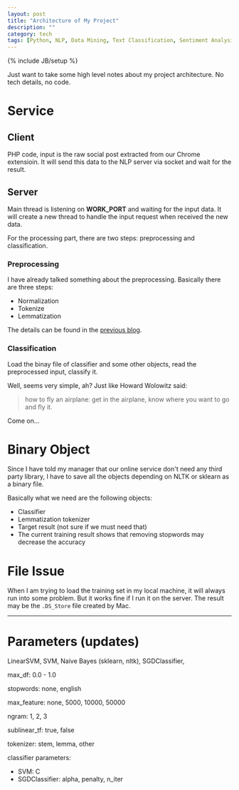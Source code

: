 ```yaml
---
layout: post
title: "Architecture of My Project"
description: ""
category: tech
tags: [Python, NLP, Data Mining, Text Classification, Sentiment Analysis]
---
```

{% include JB/setup %}

Just want to take some high level notes about my project architecture. No tech details, no code.

# Service

## Client

PHP code, input is the raw social post extracted from our Chrome extensioin. It will send this data to the NLP server via socket and wait for the result.

## Server

Main thread is listening on **WORK_PORT** and waiting for the input data. It will create a new thread to handle the input request when received the new data.

For the processing part, there are two steps: preprocessing and classification.

### Preprocessing

I have already talked something about the preprocessing. Basically there are three steps:

*	Normalization
*	Tokenize
*	Lemmatization

The details can be found in the [previous blog](http://starcroce.github.io/tech/2014/10/07/text-sentiment-analysis/).

### Classification

Load the binay file of classifier and some other objects, read the preprocessed input, classify it.

Well, seems very simple, ah? Just like Howard Wolowitz said:

>how to fly an airplane: get in the airplane, know where you want to go and fly it.

Come on...

# Binary Object

Since I have told my manager that our online service don't need any third party library, I have to save all the objects depending on NLTK or sklearn as a binary file.

Basically what we need are the following objects:

*	Classifier
*	Lemmatization tokenizer
*	Target result (not sure if we must need that)
*	The current training result shows that removing stopwords may decrease the accuracy

# File Issue

When I am trying to load the training set in my local machine, it will always run into some problem. But it works fine if I run it on the server. The result may be the `.DS_Store` file created by Mac.

---

# Parameters (updates)

LinearSVM, SVM, Naive Bayes (sklearn, nltk), SGDClassifier,

max_df: 0.0 - 1.0

stopwords: none, english

max_feature: none, 5000, 10000, 50000

ngram: 1, 2, 3

sublinear_tf: true, false

tokenizer: stem, lemma, other

classifier parameters:

*	SVM: C
*	SGDClassifier: alpha, penalty, n_iter